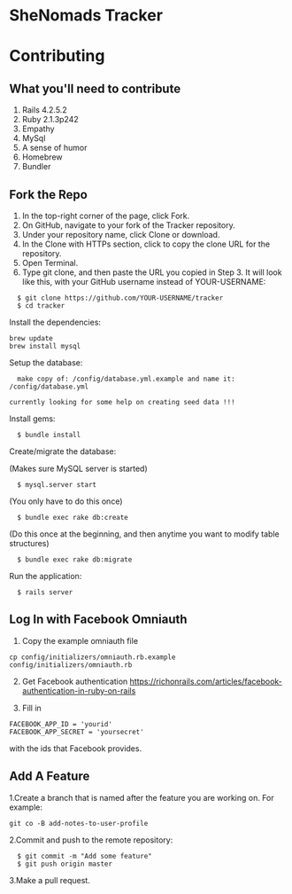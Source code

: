 # SheNomads Tracker

# Contributing

## What you'll need to contribute
1. Rails 4.2.5.2
2. Ruby 2.1.3p242
3. Empathy
4. MySql
5. A sense of humor
6. Homebrew
7. Bundler

## Fork the Repo
1. In the top-right corner of the page, click Fork.
2. On GitHub, navigate to your fork of the Tracker repository.
3. Under your repository name, click Clone or download.
4. In the Clone with HTTPs section, click  to copy the clone URL for the repository.
5. Open Terminal.
6. Type git clone, and then paste the URL you copied in Step 3. It will look like this, with your GitHub username instead of YOUR-USERNAME:

```
  $ git clone https://github.com/YOUR-USERNAME/tracker
  $ cd tracker
```

Install the dependencies:

```
brew update
brew install mysql
```

Setup the database:

```
  make copy of: /config/database.yml.example and name it: /config/database.yml
```  

```
currently looking for some help on creating seed data !!!
```


Install gems:

```
  $ bundle install
```

Create/migrate the database:

(Makes sure MySQL server is started)

```
  $ mysql.server start
```

(You only have to do this once)

```
  $ bundle exec rake db:create
```

(Do this once at the beginning, and then anytime you want to modify table structures)

```
  $ bundle exec rake db:migrate
```

Run the application:

```
  $ rails server
```

## Log In with Facebook Omniauth
1. Copy the example omniauth file
```
cp config/initializers/omniauth.rb.example config/initializers/omniauth.rb
```
2. Get Facebook authentication
https://richonrails.com/articles/facebook-authentication-in-ruby-on-rails

3. Fill in
```
FACEBOOK_APP_ID = 'yourid'
FACEBOOK_APP_SECRET = 'yoursecret'
```
with the ids that Facebook provides.


## Add A Feature
1.Create a branch that is named after the feature you are working on.
For example:

```
git co -B add-notes-to-user-profile
```


2.Commit and push to the remote repository:

```
  $ git commit -m "Add some feature"
  $ git push origin master
```

3.Make a pull request.
